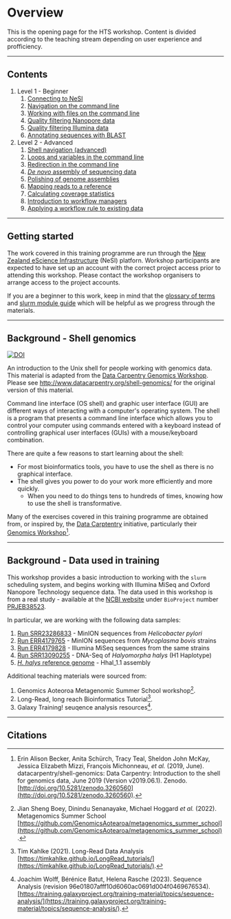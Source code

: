 # Overview

This is the opening page for the HTS workshop. Content is divided according to the teaching stream depending on user experience and profficiency.

---

## Contents

1. Level 1 - Beginner
   1. [Connecting to NeSI](./level1/11_nesi_connection.md)
   1. [Navigation on the command line](./level1/12_shell_navigation.md)
   1. [Working with files on the command line](./level1/13_shell_manipulation.md)
   1. [Quality filtering Nanopore data](./level1/2X_quality_filter_nanopore.md)
   1. [Quality filtering Illumina data](./level1/3X_quality_filter_illumina.md)
   1. [Annotating sequences with BLAST](./level1/4X_blastn_annotation.md)
1. Level 2 - Advanced
   1. [Shell navigation (advanced)](./level2/11_shell_manipulation.md)
   1. [Loops and variables in the command line](./level2/12_shell_variables.md)
   1. [Redirection in the command line](./level2/13_shell_redirection.mdd)
   1. [*De novo* assembly of sequencing data](./level2/21_assembly_de_novo.md)
   1. [Polishing of genome assemblies](./level2/22_assembly_polishing.md)
   1. [Mapping reads to a reference](./level2/31_coverage_mapping.md)
   1. [Calculating coverage statistics](./level2/32_coverage_statistics.md)
   1. [Introduction to workflow managers](./level2/41_workflows_introduction.md)
   1. [Applying a workflow rule to existing data](./level2/42_workflows_applying.md)

---

## Getting started

The work covered in this training programme are run through the [New Zealand eScience Infrastructure](https://www.nesi.org.nz/) (NeSI) platforn. Workshop participants are expected to have set up an account with the correct project access prior to attending this workshop. Please contact the workshop organisers to arrange access to the project accounts.

If you are a beginner to this work, keep in mind that the [glossary of terms](./docs/common_terms.md) and [slurm module guide](./docs/slurm_module_guide.md) which will be helpful as we progress through the materials.

---

## Background - Shell genomics

[![DOI](https://zenodo.org/badge/DOI/10.5281/zenodo.3260560.svg)](https://doi.org/10.5281/zenodo.3260560)

An introduction to the Unix shell for people working with genomics data. This material is adapted from the [Data Carpentry Genomics Workshop](http://www.datacarpentry.org/genomics-workshop/). Please see http://www.datacarpentry.org/shell-genomics/ for the original version of this material.

Command line interface (OS shell) and graphic user interface (GUI) are different ways of interacting with a computer's operating system. The shell is a program that presents a command line interface which allows you to control your computer using commands entered with a keyboard instead of controlling graphical user interfaces (GUIs) with a mouse/keyboard combination.

There are quite a few reasons to start learning about the shell:

* For most bioinformatics tools, you have to use the shell as there is no graphical interface.
* The shell gives you power to do your work more efficiently and more quickly.
  * When you need to do things tens to hundreds of times, knowing how to use the shell is transformative.

Many of the exercises covered in this training programme are obtained from, or inspired by, the [Data Carptentry](https://datacarpentry.org/) initiative, particularly their [Genomics Workshop](https://datacarpentry.org/genomics-workshop/setup.html)[^1].

---

## Background - Data used in training

This workshop provides a basic introduction to working with the `slurm` scheduling system, and begins working with Illumina MiSeq and Oxford Nanopore Technology sequence data. The data used in this workshop is from a real study - available at the [NCBI website](https://www.ncbi.nlm.nih.gov/) under `BioProject` number [PRJEB38523](https://www.ncbi.nlm.nih.gov/bioproject/PRJEB38523).

In particular, we are working with the following data samples:

1. [Run SRR23286833](https://www.ncbi.nlm.nih.gov/sra/SRX19230161[accn]) - MinION sequences from *Helicobacter pylori*
1. [Run ERR4179765](https://www.ncbi.nlm.nih.gov/sra/ERX4143189[accn]) - MinION sequences from *Mycoplasma bovis* strains
1. [Run ERR4179828](https://www.ncbi.nlm.nih.gov/sra/ERX4143252[accn]) - Illumina MiSeq sequences from the same strains
1. [Run SRR13090255](https://www.ncbi.nlm.nih.gov/sra/SRX9536177[accn]) - DNA-Seq of *Halyomorpha halys* (H1 Haplotype)
1. [*H. halys* reference genome](https://www.ncbi.nlm.nih.gov/assembly/GCA_000696795.3) - Hhal_1.1 assembly

Additional teaching materials were sourced from:

1. Genomics Aoteoroa Metagenomic Summer School workshop[^2].
1. Long-Read, long reach Bioinformatics Tutorial[^3].
1. Galaxy Training! seuqence analysis resources[^4].

---

## Citations

[^1]: Erin Alison Becker, Anita Schürch, Tracy Teal, Sheldon John McKay, Jessica Elizabeth Mizzi, François Michonneau, *et al.* (2019, June). datacarpentry/shell-genomics: Data Carpentry: Introduction to the shell for genomics data, June 2019 (Version v2019.06.1). Zenodo. [http://doi.org/10.5281/zenodo.3260560](http://doi.org/10.5281/zenodo.3260560).

[^2]: Jian Sheng Boey, Dinindu Senanayake, Michael Hoggard *et al.* (2022). Metagenomics Summer School [https://github.com/GenomicsAotearoa/metagenomics_summer_school](https://github.com/GenomicsAotearoa/metagenomics_summer_school).

[^3]: Tim Kahlke (2021). Long-Read Data Analysis [https://timkahlke.github.io/LongRead_tutorials/](https://timkahlke.github.io/LongRead_tutorials/).

[^4]: Joachim Wolff, Bérénice Batut, Helena Rasche (2023). Sequence Analysis (revision 96e01807afff10d6060ac0691d004f0469676534). [https://training.galaxyproject.org/training-material/topics/sequence-analysis/](https://training.galaxyproject.org/training-material/topics/sequence-analysis/).

